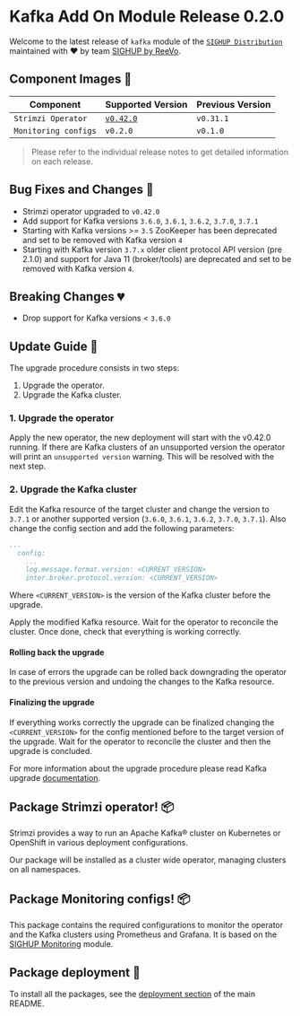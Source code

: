 # Kafka Add On Module Release 0.2.0

Welcome to the latest release of `kafka` module of the [`SIGHUP Distribution`](https://github.com/sighupio/distribution) maintained with ❤️ by team [SIGHUP by ReeVo](https://sighup.io/).

## Component Images 🚢

| Component                | Supported Version                                                                                      | Previous Version |
|--------------------------|--------------------------------------------------------------------------------------------------------|------------------|
| `Strimzi Operator`       | [`v0.42.0`](https://github.com/strimzi/strimzi-kafka-operator/releases/tag/0.42.0)                     | `v0.31.1`        |
| `Monitoring configs`     | `v0.2.0`                                                                                               | `v0.1.0`         |

> Please refer to the individual release notes to get detailed information on each release.

## Bug Fixes and Changes 🐛

- Strimzi operator upgraded to `v0.42.0`
- Add support for Kafka versions `3.6.0`, `3.6.1`, `3.6.2`, `3.7.0`, `3.7.1`
- Starting with Kafka versions >= `3.5` ZooKeeper has been deprecated and set to be removed with Kafka version `4`
- Starting with Kafka version `3.7.x` older client protocol API version (pre 2.1.0) and support for Java 11 (broker/tools) are deprecated and set to be removed with Kafka version `4`.

## Breaking Changes 💔

- Drop support for Kafka versions < `3.6.0`

## Update Guide 🦮

The upgrade procedure consists in two steps:

1. Upgrade the operator.
2. Upgrade the Kafka cluster.

### 1. Upgrade the operator

Apply the new operator, the new deployment will start with the v0.42.0 running. If there are Kafka clusters of an unsupported version the operator will print an `unsupported version` warning. This will be resolved with the next step.

### 2. Upgrade the Kafka cluster

Edit the Kafka resource of the target cluster and change the version to `3.7.1` or another supported version (`3.6.0`, `3.6.1`, `3.6.2`, `3.7.0`, `3.7.1`). Also change the config section and add the following parameters:

```yaml
...
  config:
    ...
    log.message.format.version: <CURRENT_VERSION>
    inter.broker.protocol.version: <CURRENT_VERSION>
```
Where `<CURRENT_VERSION>` is the version of the Kafka cluster before the upgrade.

Apply the modified Kafka resource. Wait for the operator to reconcile the cluster. Once done, check that everything is working correctly.

#### Rolling back the upgrade

In case of errors the upgrade can be rolled back downgrading the operator to the previous version and undoing the changes to the Kafka resource.

#### Finalizing the upgrade

If everything works correctly the upgrade can be finalized changing the `<CURRENT_VERSION>` for the config mentioned before to the target version of the upgrade. Wait for the operator to reconcile the cluster and then the upgrade is concluded.

For more information about the upgrade procedure please read Kafka upgrade [documentation](https://kafka.apache.org/37/documentation.html#upgrade).

## Package Strimzi operator! 📦

Strimzi provides a way to run an Apache Kafka® cluster on Kubernetes or OpenShift in various deployment configurations.

Our package will be installed as a cluster wide operator, managing clusters on all namespaces.

## Package Monitoring configs! 📦

This package contains the required configurations to monitor the operator and the Kafka clusters using Prometheus and Grafana.
It is based on the [SIGHUP Monitoring][module-monitoring] module.

## Package deployment 🚀

To install all the packages, see the [deployment section](../../README.md#deployment) of the main README.

<!-- Links -->

[module-monitoring]: https://github.com/sighupio/module-monitoring


